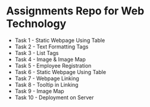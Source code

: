 # Assignments Repo for Web Technology

- Task 1 - Static Webpage Using Table
- Task 2 - Text Formatting Tags
- Task 3 - List Tags
- Task 4 - Image & Image Map
- Task 5 - Employee Registration
- Task 6 - Static Webpage Using Table
- Task 7 - Webpage Linking
- Task 8 - Tooltip in Linking
- Task 9 - Image Map
- Task 10 - Deployment on Server


